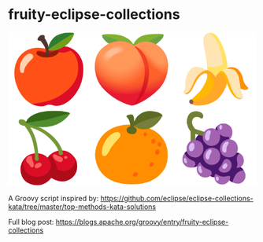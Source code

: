 # fruity-eclipse-collections

![Fruit](./docs/images/fruit_emoji.png)

A Groovy script inspired by:
https://github.com/eclipse/eclipse-collections-kata/tree/master/top-methods-kata-solutions

Full blog post:
https://blogs.apache.org/groovy/entry/fruity-eclipse-collections

